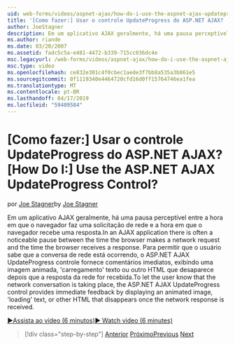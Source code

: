 ```yaml
---
uid: web-forms/videos/aspnet-ajax/how-do-i-use-the-aspnet-ajax-updateprogress-control
title: '[Como fazer:] Usar o controle UpdateProgress do ASP.NET AJAX? | Microsoft Docs'
author: JoeStagner
description: Em um aplicativo AJAX geralmente, há uma pausa perceptível entre a hora em que o navegador faz uma solicitação de rede e a hora em que o navegador recebe uma resposta. T....
ms.author: riande
ms.date: 03/20/2007
ms.assetid: fadc5c5a-e481-4472-b339-715cc036dc4e
msc.legacyurl: /web-forms/videos/aspnet-ajax/how-do-i-use-the-aspnet-ajax-updateprogress-control
msc.type: video
ms.openlocfilehash: ce832e301c4f0cbec1aede3f7bb8a535a3b861e5
ms.sourcegitcommit: 0f1119340e4464720cfd16d0ff15764746ea1fea
ms.translationtype: MT
ms.contentlocale: pt-BR
ms.lasthandoff: 04/17/2019
ms.locfileid: "59409584"
---
```

# <a name="how-do-i-use-the-aspnet-ajax-updateprogress-control"></a><span data-ttu-id="76616-105">[Como fazer:] Usar o controle UpdateProgress do ASP.NET AJAX?</span><span class="sxs-lookup"><span data-stu-id="76616-105">[How Do I:] Use the ASP.NET AJAX UpdateProgress Control?</span></span>

<span data-ttu-id="76616-106">por [Joe Stagner](https://github.com/JoeStagner)</span><span class="sxs-lookup"><span data-stu-id="76616-106">by [Joe Stagner](https://github.com/JoeStagner)</span></span>

<span data-ttu-id="76616-107">Em um aplicativo AJAX geralmente, há uma pausa perceptível entre a hora em que o navegador faz uma solicitação de rede e a hora em que o navegador recebe uma resposta.</span><span class="sxs-lookup"><span data-stu-id="76616-107">In an AJAX application there is often a noticeable pause between the time the browser makes a network request and the time the browser receives a response.</span></span> <span data-ttu-id="76616-108">Para permitir que o usuário sabe que a conversa de rede está ocorrendo, o ASP.NET AJAX UpdateProgress controle fornece comentários imediatos, exibindo uma imagem animada, 'carregamento' texto ou outro HTML que desaparece depois que a resposta da rede for recebida.</span><span class="sxs-lookup"><span data-stu-id="76616-108">To let the user know that the network conversation is taking place, the ASP.NET AJAX UpdateProgress control provides immediate feedback by displaying an animated image, 'loading' text, or other HTML that disappears once the network response is received.</span></span>

[<span data-ttu-id="76616-109">&#9654;Assista ao vídeo (6 minutos)</span><span class="sxs-lookup"><span data-stu-id="76616-109">&#9654; Watch video (6 minutes)</span></span>](https://channel9.msdn.com/Blogs/ASP-NET-Site-Videos/how-do-i-use-the-aspnet-ajax-updateprogress-control)

> [!div class="step-by-step"]
> <span data-ttu-id="76616-110">[Anterior](how-do-i-implement-the-incremental-page-display-pattern-using-http-get-and-post.md)
> [Próximo](how-do-i-use-the-aspnet-ajax-history-control.md)</span><span class="sxs-lookup"><span data-stu-id="76616-110">[Previous](how-do-i-implement-the-incremental-page-display-pattern-using-http-get-and-post.md)
[Next](how-do-i-use-the-aspnet-ajax-history-control.md)</span></span>
